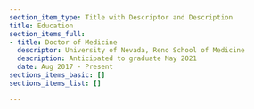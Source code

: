 ```yaml
---
section_item_type: Title with Descriptor and Description
title: Education
section_items_full:
- title: Doctor of Medicine
  descriptor: University of Nevada, Reno School of Medicine
  description: Anticipated to graduate May 2021
  date: Aug 2017 - Present
sections_items_basic: []
sections_items_list: []

---
```

